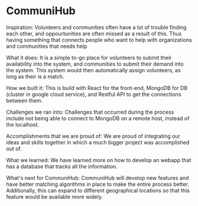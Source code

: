 # CommuniHub
Inspiration: 
Volunteers and communities often have a lot of trouble finding each other, and oppourtunities are often missed as a result of this. Thus having something that connects people who want to help with organizations and communities that needs help

What it does: 
It is a simple to-go place for volunteers to submit their availability into the system, and communities to submit their demand into the system. This system would then automatically assign volunteers, as long as their is a match.

How we built it: 
This is build with React for the front-end, MongoDB for DB (cluster in google cloud service), and Restful API to get the connections between them.

Challenges we ran into: 
Challenges that occurred during the process include not being able to connect to MongoDB on a remote host, instead of the localhost.

Accomplishments that we are proud of: 
We are proud of integrating our ideas and skills together in which a much bigger project was accomplished out of.

What we learned: 
We have learned more on how to develop an webapp that has a database that tracks all the information.

What's next for CommuniHub: 
CommuniHub will develop new features and have better matching algorithms in place to make the entire process better. Additionally, this can expand to different geographical locations so that this feature would be available more widely.
